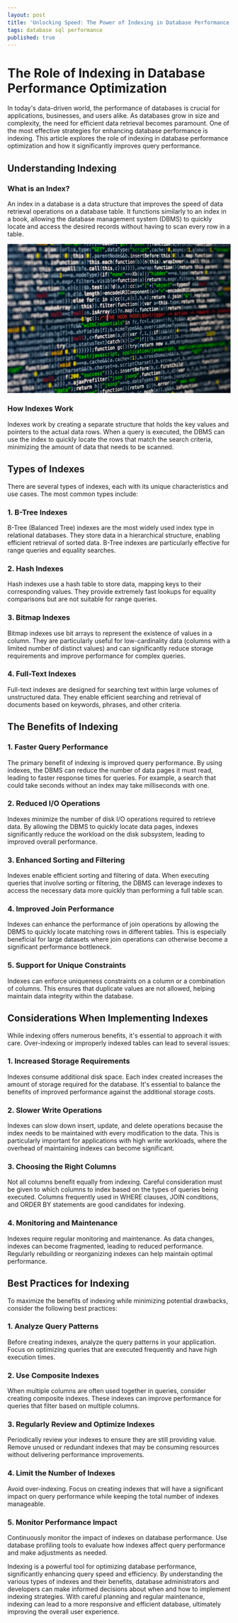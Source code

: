 ```yaml
---
layout: post
title: 'Unlocking Speed: The Power of Indexing in Database Performance'
tags: database sql performance
published: true
---
```


# The Role of Indexing in Database Performance Optimization

In today's data-driven world, the performance of databases is crucial for applications, businesses, and users alike. As databases grow in size and complexity, the need for efficient data retrieval becomes paramount. One of the most effective strategies for enhancing database performance is indexing. This article explores the role of indexing in database performance optimization and how it significantly improves query performance.

## Understanding Indexing

### What is an Index?

An index in a database is a data structure that improves the speed of data retrieval operations on a database table. It functions similarly to an index in a book, allowing the database management system (DBMS) to quickly locate and access the desired records without having to scan every row in a table. 

![source code](/uploads/code.jpg)

### How Indexes Work

Indexes work by creating a separate structure that holds the key values and pointers to the actual data rows. When a query is executed, the DBMS can use the index to quickly locate the rows that match the search criteria, minimizing the amount of data that needs to be scanned.

## Types of Indexes

There are several types of indexes, each with its unique characteristics and use cases. The most common types include:

### 1. **B-Tree Indexes**

B-Tree (Balanced Tree) indexes are the most widely used index type in relational databases. They store data in a hierarchical structure, enabling efficient retrieval of sorted data. B-Tree indexes are particularly effective for range queries and equality searches.

### 2. **Hash Indexes**

Hash indexes use a hash table to store data, mapping keys to their corresponding values. They provide extremely fast lookups for equality comparisons but are not suitable for range queries. 

### 3. **Bitmap Indexes**

Bitmap indexes use bit arrays to represent the existence of values in a column. They are particularly useful for low-cardinality data (columns with a limited number of distinct values) and can significantly reduce storage requirements and improve performance for complex queries.

### 4. **Full-Text Indexes**

Full-text indexes are designed for searching text within large volumes of unstructured data. They enable efficient searching and retrieval of documents based on keywords, phrases, and other criteria.

## The Benefits of Indexing

### 1. **Faster Query Performance**

The primary benefit of indexing is improved query performance. By using indexes, the DBMS can reduce the number of data pages it must read, leading to faster response times for queries. For example, a search that could take seconds without an index may take milliseconds with one.

### 2. **Reduced I/O Operations**

Indexes minimize the number of disk I/O operations required to retrieve data. By allowing the DBMS to quickly locate data pages, indexes significantly reduce the workload on the disk subsystem, leading to improved overall performance.

### 3. **Enhanced Sorting and Filtering**

Indexes enable efficient sorting and filtering of data. When executing queries that involve sorting or filtering, the DBMS can leverage indexes to access the necessary data more quickly than performing a full table scan.

### 4. **Improved Join Performance**

Indexes can enhance the performance of join operations by allowing the DBMS to quickly locate matching rows in different tables. This is especially beneficial for large datasets where join operations can otherwise become a significant performance bottleneck.

### 5. **Support for Unique Constraints**

Indexes can enforce uniqueness constraints on a column or a combination of columns. This ensures that duplicate values are not allowed, helping maintain data integrity within the database.

## Considerations When Implementing Indexes

While indexing offers numerous benefits, it's essential to approach it with care. Over-indexing or improperly indexed tables can lead to several issues:

### 1. **Increased Storage Requirements**

Indexes consume additional disk space. Each index created increases the amount of storage required for the database. It's essential to balance the benefits of improved performance against the additional storage costs.

### 2. **Slower Write Operations**

Indexes can slow down insert, update, and delete operations because the index needs to be maintained with every modification to the data. This is particularly important for applications with high write workloads, where the overhead of maintaining indexes can become significant.

### 3. **Choosing the Right Columns**

Not all columns benefit equally from indexing. Careful consideration must be given to which columns to index based on the types of queries being executed. Columns frequently used in WHERE clauses, JOIN conditions, and ORDER BY statements are good candidates for indexing.

### 4. **Monitoring and Maintenance**

Indexes require regular monitoring and maintenance. As data changes, indexes can become fragmented, leading to reduced performance. Regularly rebuilding or reorganizing indexes can help maintain optimal performance.

## Best Practices for Indexing

To maximize the benefits of indexing while minimizing potential drawbacks, consider the following best practices:

### 1. **Analyze Query Patterns**

Before creating indexes, analyze the query patterns in your application. Focus on optimizing queries that are executed frequently and have high execution times.

### 2. **Use Composite Indexes**

When multiple columns are often used together in queries, consider creating composite indexes. These indexes can improve performance for queries that filter based on multiple columns.

### 3. **Regularly Review and Optimize Indexes**

Periodically review your indexes to ensure they are still providing value. Remove unused or redundant indexes that may be consuming resources without delivering performance improvements.

### 4. **Limit the Number of Indexes**

Avoid over-indexing. Focus on creating indexes that will have a significant impact on query performance while keeping the total number of indexes manageable.

### 5. **Monitor Performance Impact**

Continuously monitor the impact of indexes on database performance. Use database profiling tools to evaluate how indexes affect query performance and make adjustments as needed.

Indexing is a powerful tool for optimizing database performance, significantly enhancing query speed and efficiency. By understanding the various types of indexes and their benefits, database administrators and developers can make informed decisions about when and how to implement indexing strategies. With careful planning and regular maintenance, indexing can lead to a more responsive and efficient database, ultimately improving the overall user experience.